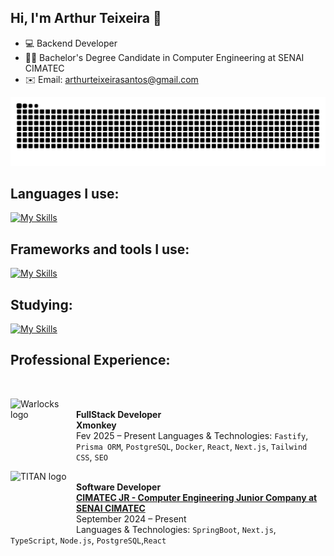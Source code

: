 ## Hi, I'm Arthur Teixeira 👋

- 💻 Backend Developer  
- 👨‍🎓 Bachelor's Degree Candidate in Computer Engineering at SENAI CIMATEC
- ✉️ Email: arthurteixeirasantos@gmail.com

<img src="https://raw.githubusercontent.com/arthurstx/arthurstx/output/snake.svg" alt="Snake animation" />

## Languages I use:

[![My Skills](https://skillicons.dev/icons?i=js,ts,html,css)](https://skillicons.dev)

## Frameworks and tools I use:

[![My Skills](https://skillicons.dev/icons?i=figma,nextjs,react,materialui,tailwind,docker,nodejs,nestjs,postgres,prisma,vscode,git,npm)](https://skillicons.dev)

## Studying:

[![My Skills](https://skillicons.dev/icons?i=py,aws,java,spring)](https://skillicons.dev)

## Professional Experience:


<br/>

[<img align="left" height="94px" width="95px" alt="Warlocks logo" style="padding-right: 10px" src="https://media.licdn.com/dms/image/v2/C4D0BAQHPdPyvo6Qb6A/company-logo_200_200/company-logo_200_200/0/1668183873473/xmonkeybr_logo?e=2147483647&v=beta&t=k9uhWPBZzwmbS05wRWglHiDb-mNVr2TmB6s96jPrc94"/>](https://media.licdn.com/dms/image/v2/C4D0BAQHPdPyvo6Qb6A/company-logo_200_200/company-logo_200_200/0/1668183873473/xmonkeybr_logo?e=2147483647&v=beta&t=k9uhWPBZzwmbS05wRWglHiDb-mNVr2TmB6s96jPrc94)  
**FullStack Developer**  
**Xmonkey**  
Fev 2025 – Present
Languages & Technologies: `Fastify`, `Prisma ORM`, `PostgreSQL`, `Docker`, `React`, `Next.js`, `Tailwind CSS`, `SEO`

[<img align="left" height="94px" width="95px" alt="TITAN logo" style="padding-right: 10px" src="https://www.cimatecjr.com.br/assets/img/og.jpg"/>](https://www.cimatecjr.com.br/assets/img/og.jpg)  
**Software Developer**  
[**CIMATEC JR - Computer Engineering Junior Company at SENAI CIMATEC**](https://www.cimatecjr.com.br/)  
September 2024 – Present  
Languages & Technologies: `SpringBoot`, `Next.js`, `TypeScript`, `Node.js`, `PostgreSQL`,`React`
<br/>
<br/>
<br/>

</table>

